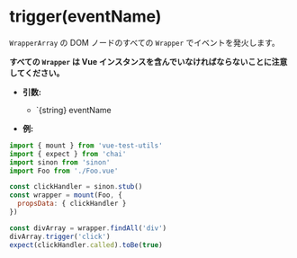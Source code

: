 # trigger(eventName)

`WrapperArray` の DOM ノードのすべての `Wrapper` でイベントを発火します。

**すべての `Wrapper` は Vue インスタンスを含んでいなければならないことに注意してください。**

- **引数:**
  - `{string} eventName

- **例:**

```js
import { mount } from 'vue-test-utils'
import { expect } from 'chai'
import sinon from 'sinon'
import Foo from './Foo.vue'

const clickHandler = sinon.stub()
const wrapper = mount(Foo, {
  propsData: { clickHandler }
})

const divArray = wrapper.findAll('div')
divArray.trigger('click')
expect(clickHandler.called).toBe(true)
```
